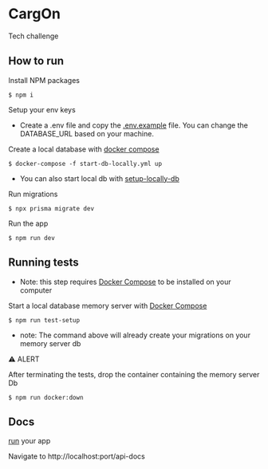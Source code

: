 # CargOn

Tech challenge

## <a name="how-to-run">How to run</a>

Install NPM packages

    $ npm i

Setup your env keys

- Create a .env file and copy the [.env.example](.env.example) file. You can change the DATABASE_URL based on your machine.

Create a local database with [docker compose](https://docs.docker.com/compose/)

    $ docker-compose -f start-db-locally.yml up

    

- You can also start local db with [setup-locally-db](https://www.prisma.io/dataguide/postgresql/setting-up-a-local-postgresql-database#setting-up-postgresql-on-linux)

Run migrations

    $ npx prisma migrate dev

  

Run the app

    $ npm run dev

 

 

## Running tests 

- Note: this step requires [Docker Compose](https://docs.docker.com/compose/) to be installed on your computer

Start a local database memory server with [Docker Compose](https://docs.docker.com/compose/)

    $ npm run test-setup

   

  - note: The command above will already create your migrations on your memory server db

 

⚠️ ALERT

After terminating the tests, drop the container containing the memory server Db

 

    $ npm run docker:down

    

    

## Docs

[run](#how-to-run) your app

Navigate to http://localhost:port/api-docs
